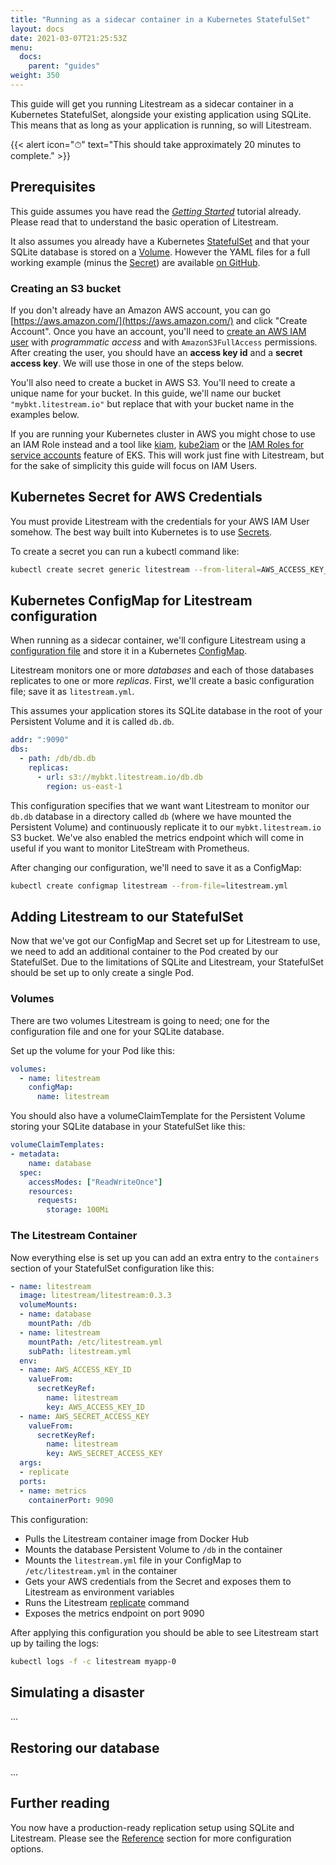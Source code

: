 ```yaml
---
title: "Running as a sidecar container in a Kubernetes StatefulSet"
layout: docs
date: 2021-03-07T21:25:53Z
menu:
  docs:
    parent: "guides"
weight: 350
---
```



This guide will get you running Litestream as a sidecar container in a Kubernetes StatefulSet, alongside your existing application using SQLite. This means that as long as your application is running, so will Litestream.

{{< alert icon="⏱" text="This should take approximately 20 minutes to complete." >}}


## Prerequisites

This guide assumes you have read the [_Getting Started_](/getting-started)
tutorial already. Please read that to understand the basic operation of Litestream.

It also assumes you already have a Kubernetes [StatefulSet](https://kubernetes.io/docs/concepts/workloads/controllers/statefulset/) and that your SQLite database is stored on a [Volume](https://kubernetes.io/docs/concepts/storage/volumes/). However the YAML files for a full working example (minus the [Secret](#kubernetes-secret-for-aws-credentials)) are available [on GitHub](https://github.com/cablespaghetti/litestream.io/tree/develop/content/guides/kubernetes-statefulset).

### Creating an S3 bucket

If you don't already have an Amazon AWS account, you can go 
[https://aws.amazon.com/](https://aws.amazon.com/) and click "Create Account".
Once you have an account, you'll need to [create an AWS IAM user][iam] with
_programmatic access_ and with `AmazonS3FullAccess` permissions. After creating
the user, you should have an **access key id** and a **secret access key**. We
will use those in one of the steps below.

You'll also need to create a bucket in AWS S3. You'll need to create a unique
name for your bucket. In this guide, we'll name our bucket
`"mybkt.litestream.io"` but replace that with your bucket name in the examples
below.

If you are running your Kubernetes cluster in AWS you might chose to use an IAM Role instead and a tool like [kiam](https://github.com/uswitch/kiam), [kube2iam](https://github.com/jtblin/kube2iam) or the [IAM Roles for service accounts](https://docs.aws.amazon.com/eks/latest/userguide/iam-roles-for-service-accounts.html) feature of EKS. This will work just fine with Litestream, but for the sake of simplicity this guide will focus on IAM Users.

[iam]: https://docs.aws.amazon.com/IAM/latest/UserGuide/id_users_create.html


## Kubernetes Secret for AWS Credentials

You must provide Litestream with the credentials for your AWS IAM User somehow. The best way built into Kubernetes is to use [Secrets](https://kubernetes.io/docs/concepts/configuration/secret/).

To create a secret you can run a kubectl command like:

```sh
kubectl create secret generic litestream --from-literal=AWS_ACCESS_KEY_ID="my-access-key-id" --from-literal=AWS_SECRET_ACCESS_KEY="my-secret-access-key"
```


## Kubernetes ConfigMap for Litestream configuration

When running as a sidecar container, we'll configure Litestream using a
[configuration file](/reference/config) and store it in a Kubernetes [ConfigMap](https://kubernetes.io/docs/concepts/configuration/configmap/).

Litestream monitors one or more _databases_ and each of those databases
replicates to one or more _replicas_. First, we'll create a basic configuration
file; save it as `litestream.yml`.

This assumes your application stores its SQLite database in the root of your Persistent Volume and it is called `db.db`.

```yaml
addr: ":9090"
dbs:
  - path: /db/db.db
    replicas:
      - url: s3://mybkt.litestream.io/db.db
        region: us-east-1

```

This configuration specifies that we want want Litestream to monitor our
`db.db` database in a directory called `db` (where we have mounted the Persistent Volume) and continuously replicate it to
our `mybkt.litestream.io` S3 bucket. We've also enabled the metrics endpoint which will come in useful if you want to monitor LiteStream with Prometheus.

After changing our configuration, we'll need to save it as a ConfigMap:

```sh
kubectl create configmap litestream --from-file=litestream.yml
```


## Adding Litestream to our StatefulSet

Now that we've got our ConfigMap and Secret set up for Litestream to use, we need to add an additional container to the Pod created by our StatefulSet. Due to the limitations of SQLite and Litestream, your StatefulSet should be set up to only create a single Pod.


### Volumes

There are two volumes Litestream is going to need; one for the configuration file and one for your SQLite database.

Set up the volume for your Pod like this:

```yaml
volumes:
  - name: litestream
    configMap:
      name: litestream
```

You should also have a volumeClaimTemplate for the Persistent Volume storing your SQLite database in your StatefulSet like this:

```yaml
volumeClaimTemplates:
- metadata:
    name: database
  spec:
    accessModes: ["ReadWriteOnce"]
    resources:
      requests:
        storage: 100Mi
```


### The Litestream Container

Now everything else is set up you can add an extra entry to the `containers` section of your StatefulSet configuration like this:

```yaml
- name: litestream
  image: litestream/litestream:0.3.3
  volumeMounts:
  - name: database
    mountPath: /db
  - name: litestream
    mountPath: /etc/litestream.yml
    subPath: litestream.yml
  env:
  - name: AWS_ACCESS_KEY_ID
    valueFrom:
      secretKeyRef:
        name: litestream
        key: AWS_ACCESS_KEY_ID
  - name: AWS_SECRET_ACCESS_KEY
    valueFrom:
      secretKeyRef:
        name: litestream
        key: AWS_SECRET_ACCESS_KEY
  args:
  - replicate
  ports:
  - name: metrics
    containerPort: 9090
```

This configuration:

* Pulls the Litestream container image from Docker Hub
* Mounts the database Persistent Volume to `/db` in the container
* Mounts the `litestream.yml` file in your ConfigMap to `/etc/litestream.yml` in the container
* Gets your AWS credentials from the Secret and exposes them to Litestream as environment variables
* Runs the Litestream [replicate](/reference/replicate/) command
* Exposes the metrics endpoint on port 9090

After applying this configuration you should be able to see Litestream start up by tailing the logs:

```sh
kubectl logs -f -c litestream myapp-0
```

## Simulating a disaster

...


## Restoring our database


...

## Further reading

You now have a production-ready replication setup using SQLite and Litestream.
Please see the [Reference](/reference) section for more configuration options.
